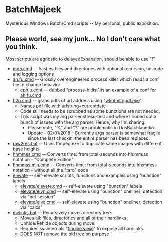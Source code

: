 # BatchMajeek
Mysterious Windows Batch/Cmd scripts -- My personal, public exposition.

## Please world, see my junk... No I don't care what you think.
Most scripts are agnostic to delayedExpansion, should be able to use "!"
- [md5.cmd](../master/md5.cmd ) -- hashes files and directories with optional recursion, unicode and logging options
- [ah.fu.cmd](../master/ah.fu.cmd ) -- Grossly overengineered process killer which reads a conf file to change behavior
  - [eph.u.conf](../master/eph.u.conf ) -- dubbed "process-hitlist" is an example of a conf for [ah.fu.cmd](../master/ah.fu.cmd )
- [h2p.cmd](../master/h2p.cmd ) -- grabs pdfs of url address using "[wkhtmltopdf.exe](https://wkhtmltopdf.org/downloads.html)".  
  - Names pdf file with urlstring+currentdate
  - Code still needs to be scrubbed as some bunctions are not needed.
  - This script was my arg parser stress-test and where I ironed out a bunch of issues with the arg parser.  Hence, why I'm sharing.
    - Please note, "%" and "?" are problematic in DosBatchlaundio
	- Update - 02/01/2018 - Currently args parser is somewhat fragile since the last checkin, the entire parser has been replaced.
- [raw2res.bat](../master/raw2res.bat ) -- Uses ffmpeg.exe to duplicate same images with different base heights
- [hhmmss.cmd](../master/hhmmss.cmd ) -- Converts time: from total-seconds into hh:mm:ss notation - "Complete Edition"
- [hhmmss.min.cmd](../master/hhmmss.min.cmd ) -- Converts time: from total-seconds into hh:mm:ss notation - without all the "tard" code
- [elevate](../master/elevate/) -- self-elevate scripts, functions and examples using "bunction" labels
  - [elevate/elevate.cmd](../master/elevate/elevate.cmd ) -- self-elevate using "bunction" labels
  - [elevate/elvn.cmd](../master/elevate/elvn.cmd ) -- self-elevate using "bunction" oneliner; detection via "net session"
  - [elevate/elvc.cmd](../master/elevate/elvc.cmd ) -- self-elevate using "bunction" oneliner; detection via "calcs"
- [mvlinks.bat](../master/mvlinks.bat ) -- Recursively moves directory tree
  - Moves all: files, directories and all of their hardlinks
  - Unhide/Rehide objects during move.
  - Requires sysinternals "[findlinks.exe](https://docs.microsoft.com/en-us/sysinternals/downloads/findlinks )" to expose all hardlinks.
  - DOES NOT remove the old tree on purpose
  